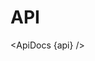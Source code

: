 <script>
  import { mdiMagnify } from '@mdi/js';

  import api from '$lib/components/MenuItem.svelte?raw&sveld';
  import ApiDocs from '$lib/components/ApiDocs.svelte';

  import Menu from '$lib/components/Menu.svelte';
  import MenuItem from '$lib/components/MenuItem.svelte';
</script>

<h1>API</h1>

<ApiDocs {api} />
